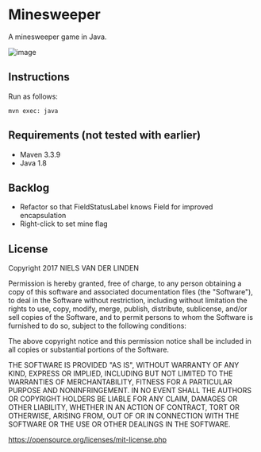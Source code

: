 # Minesweeper

A minesweeper game in Java.

![image](https://s29.postimg.org/6h87eechz/minesweeper_0_1.png)

## Instructions

Run as follows:

    mvn exec: java

## Requirements (not tested with earlier)

* Maven 3.3.9
* Java 1.8

## Backlog

* Refactor so that FieldStatusLabel knows Field for improved encapsulation
* Right-click to set mine flag

## License

Copyright 2017 NIELS VAN DER LINDEN

Permission is hereby granted, free of charge, to any person obtaining a copy of this software and associated documentation files (the "Software"), to deal in the Software without restriction, including without limitation the rights to use, copy, modify, merge, publish, distribute, sublicense, and/or sell copies of the Software, and to permit persons to whom the Software is furnished to do so, subject to the following conditions:

The above copyright notice and this permission notice shall be included in all copies or substantial portions of the Software.

THE SOFTWARE IS PROVIDED "AS IS", WITHOUT WARRANTY OF ANY KIND, EXPRESS OR IMPLIED, INCLUDING BUT NOT LIMITED TO THE WARRANTIES OF MERCHANTABILITY, FITNESS FOR A PARTICULAR PURPOSE AND NONINFRINGEMENT. IN NO EVENT SHALL THE AUTHORS OR COPYRIGHT HOLDERS BE LIABLE FOR ANY CLAIM, DAMAGES OR OTHER LIABILITY, WHETHER IN AN ACTION OF CONTRACT, TORT OR OTHERWISE, ARISING FROM, OUT OF OR IN CONNECTION WITH THE SOFTWARE OR THE USE OR OTHER DEALINGS IN THE SOFTWARE.

https://opensource.org/licenses/mit-license.php
